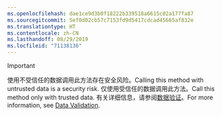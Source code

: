```yaml
---
ms.openlocfilehash: dae1ce9d3b0f18222b339518a6615c02a177fa87
ms.sourcegitcommit: 5ef0d02cb57c7153fd9d5417cdcad45665af832e
ms.translationtype: HT
ms.contentlocale: zh-CN
ms.lasthandoff: 08/29/2019
ms.locfileid: "71138136"
---
```

> [!IMPORTANT]
> <span data-ttu-id="ac5da-101">使用不受信任的数据调用此方法存在安全风险。</span><span class="sxs-lookup"><span data-stu-id="ac5da-101">Calling this method with untrusted data is a security risk.</span></span> <span data-ttu-id="ac5da-102">仅使用受信任的数据调用此方法。</span><span class="sxs-lookup"><span data-stu-id="ac5da-102">Call this method only with trusted data.</span></span> <span data-ttu-id="ac5da-103">有关详细信息，请参阅[数据验证](https://www.owasp.org/index.php/Data_Validation)。</span><span class="sxs-lookup"><span data-stu-id="ac5da-103">For more information, see [Data Validation](https://www.owasp.org/index.php/Data_Validation).</span></span>